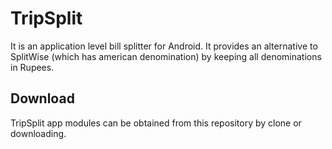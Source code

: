 # TripSplit


It is an application level bill splitter for Android. 
It provides an alternative to SplitWise (which has american denomination) by keeping all denominations in Rupees.


## Download

TripSplit app modules can be obtained from this repository by clone or downloading.
